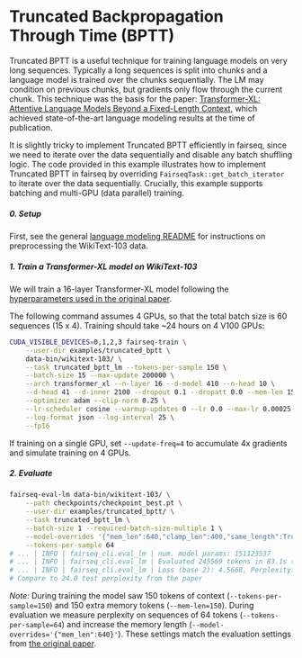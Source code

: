 # Truncated Backpropagation Through Time (BPTT)

Truncated BPTT is a useful technique for training language models on very long
sequences. Typically a long sequences is split into chunks and a language model
is trained over the chunks sequentially. The LM may condition on previous
chunks, but gradients only flow through the current chunk. This technique was
the basis for the paper: [Transformer-XL: Attentive Language Models Beyond a
Fixed-Length Context](https://arxiv.org/abs/1901.02860), which achieved
state-of-the-art language modeling results at the time of publication.

It is slightly tricky to implement Truncated BPTT efficiently in fairseq, since
we need to iterate over the data sequentially and disable any batch shuffling
logic. The code provided in this example illustrates how to implement Truncated
BPTT in fairseq by overriding ``FairseqTask::get_batch_iterator`` to iterate
over the data sequentially. Crucially, this example supports batching and
multi-GPU (data parallel) training.

##### 0. Setup

First, see the general [language modeling README](README.md) for instructions on
preprocessing the WikiText-103 data.

##### 1. Train a Transformer-XL model on WikiText-103

We will train a 16-layer Transformer-XL model following the [hyperparameters
used in the original
paper](https://github.com/kimiyoung/transformer-xl/blob/master/pytorch/run_wt103_base.sh).

The following command assumes 4 GPUs, so that the total batch size is 60
sequences (15 x 4). Training should take ~24 hours on 4 V100 GPUs:
```bash
CUDA_VISIBLE_DEVICES=0,1,2,3 fairseq-train \
    --user-dir examples/truncated_bptt \
    data-bin/wikitext-103/ \
    --task truncated_bptt_lm --tokens-per-sample 150 \
    --batch-size 15 --max-update 200000 \
    --arch transformer_xl --n-layer 16 --d-model 410 --n-head 10 \
    --d-head 41 --d-inner 2100 --dropout 0.1 --dropatt 0.0 --mem-len 150 \
    --optimizer adam --clip-norm 0.25 \
    --lr-scheduler cosine --warmup-updates 0 --lr 0.0 --max-lr 0.00025  \
    --log-format json --log-interval 25 \
    --fp16
```

If training on a single GPU, set `--update-freq=4` to accumulate 4x gradients
and simulate training on 4 GPUs.

##### 2. Evaluate

```bash
fairseq-eval-lm data-bin/wikitext-103/ \
    --path checkpoints/checkpoint_best.pt \
    --user-dir examples/truncated_bptt/ \
    --task truncated_bptt_lm \
    --batch-size 1 --required-batch-size-multiple 1 \
    --model-overrides '{"mem_len":640,"clamp_len":400,"same_length":True}' \
    --tokens-per-sample 64
# ... | INFO | fairseq_cli.eval_lm | num. model params: 151123537
# ... | INFO | fairseq_cli.eval_lm | Evaluated 245569 tokens in 83.1s (2956.82 tokens/s)
# ... | INFO | fairseq_cli.eval_lm | Loss (base 2): 4.5668, Perplexity: 23.70
# Compare to 24.0 test perplexity from the paper
```

*Note:* During training the model saw 150 tokens of context
(``--tokens-per-sample=150``) and 150 extra memory tokens (``--mem-len=150``).
During evaluation we measure perplexity on sequences of 64 tokens
(``--tokens-per-sample=64``) and increase the memory length
(``--model-overrides='{"mem_len":640}'``). These settings match the evaluation
settings from [the original
paper](https://github.com/kimiyoung/transformer-xl/blob/master/pytorch/run_wt103_base.sh).
